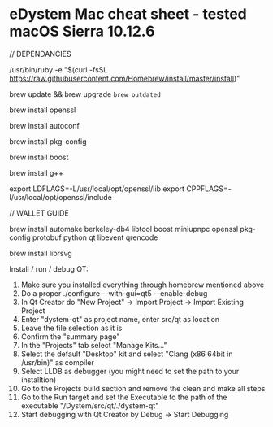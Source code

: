 eDystem Mac cheat sheet - tested macOS Sierra 10.12.6
=====================================

// DEPENDANCIES

/usr/bin/ruby -e "$(curl -fsSL https://raw.githubusercontent.com/Homebrew/install/master/install)"

brew update && brew upgrade `brew outdated`

brew install openssl

brew install autoconf

brew install pkg-config

brew install boost

brew install g++

export LDFLAGS=-L/usr/local/opt/openssl/lib
export CPPFLAGS=-I/usr/local/opt/openssl/include


// WALLET GUIDE

brew install automake berkeley-db4 libtool boost miniupnpc openssl pkg-config protobuf python qt libevent qrencode

brew install librsvg

Install / run / debug QT:

1. Make sure you installed everything through homebrew mentioned above
2. Do a proper ./configure --with-gui=qt5 --enable-debug
3. In Qt Creator do "New Project" -> Import Project -> Import Existing Project
4. Enter "dystem-qt" as project name, enter src/qt as location
5. Leave the file selection as it is
6. Confirm the "summary page"
7. In the "Projects" tab select "Manage Kits..."
8. Select the default "Desktop" kit and select "Clang (x86 64bit in /usr/bin)" as compiler
9. Select LLDB as debugger (you might need to set the path to your installtion)
10. Go to the Projects build section and remove the clean and make all steps
11. Go to the Run target and set the Executable to the path of the executable "<path to project>/Dystem/src/qt/./dystem-qt"
12. Start debugging with Qt Creator by Debug -> Start Debugging
